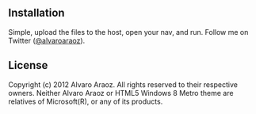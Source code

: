 ## Installation

Simple, upload the files to the host, open your nav, and run. Follow me on Twitter ([@alvaroaraoz][]).

[@alvaroaraoz]: http://twitter.com/alvaroaraoz

## License 

Copyright (c) 2012 Alvaro Araoz. All rights reserved to their respective owners. Neither Alvaro Araoz or HTML5 Windows 8 Metro theme are relatives of Microsoft(R), or any of its products.